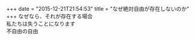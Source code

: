 +++
date = "2015-12-21T21:54:53"
title = "なぜ絶対自由が存在しないのか"
+++
なぜなら、それが存在する場合  
私たちは失うことになります  
不自由の自由  
